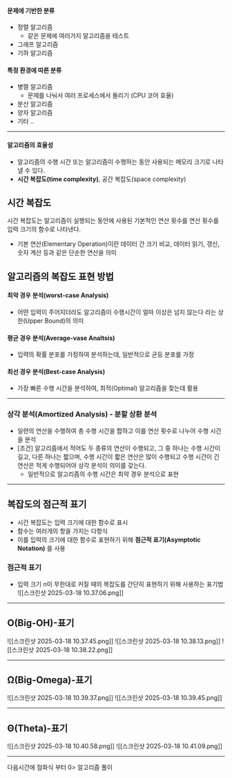 #### 문제에 기반한 분류
- 정렬 알고리즘
  - 같은 문제에 여러가지 알고리즘을 테스트
- 그래프 알고리즘
- 기하 알고리즘

#### 특정 환경에 따른 분류
- 병렬 알고리즘
  - 문제를 나눠서 여러 프로세스에서 돌리기 (CPU 코어 효율)
- 분산 알고리즘
- 양자 알고리즘
- 기타 ..

---
#### 알고리즘의 효율성
- 알고리즘의 수행 시간 또는 알고리즘이 수행하는 동안 사용되는 메모리 크기로 나타낼 수 있다.
- **시간 복잡도(time complexity)**, 공간 복잡도(space complexity)

## 시간 복잡도
시간 복잡도는 알고리즘이 실행되는 동안에 사용된 기본적인 연산 횟수를 연산 횟수를 입력 크기의 함수로 나타낸다.
- 기본 연산(Elementary Operation)이란 데이터 간 크기 비교, 데이터 읽기, 갱신, 숫자 계산 등과 같은 단순한 연산을 의미

## 알고리즘의 복잡도 표현 방법 
#### 최악 경우 분석(worst-case Analysis)
- 어떤 입력이 주어지더라도 알고리즘이 수행시간이 얼마 이상은 넘지 않는다 라는 상한(Upper Bound)의 의미
#### 평균 경우 분석(Average-vase Analtsis)
- 입력의 확률 분포를 가정하여 분석하는데, 일반적으로 균등 분포를 가정

#### 최선 경우 분석(Best-case Analysis)
- 가장 빠른 수행 시간을 분석하여, 최적(Optimal) 알고리즘을 찾는데 활용
---
### 상각 분석(Amortized Analysis) - 분할 상환 분석
- 일련의 연산을 수행하여 총 수행 시간을 합하고 이를 연산 횟수로 나누어 수행 시간을 분석
- [조건] 알고리즘에서 적어도 두 종류의 연산이 수행되고, 그 중 하나는 수행 시간이 길고, 다른 하나는 짧으며, 수행 시간이 짧은 연산은 많이 수행되고 수행 시간이 긴 연산은 적게 수행되어야 상각 분석이 의미를 갖는다.
  - 일반적으로 알고리즘의 수행 시간은 최악 경우 분석으로 표현

---
## 복잡도의 점근적 표기
- 시간 복잡도는 입력 크기에 대한 함수로 표시
- 함수는 여러개의 항을 가지는 다항식
- 이를 입력의 크기에 대한 함수로 표현하기 위해 **점근적 표기(Asymptotic Notation)** 를 사용

### 점근적 표기
- 입력 크기 n이 무한대로 커질 때의 복잡도를 간단히 표현하기 위해 사용하는 표기법
![[스크린샷 2025-03-18 10.37.06.png]]

---
## O(Big-OH)-표기
![[스크린샷 2025-03-18 10.37.45.png]]
![[스크린샷 2025-03-18 10.38.13.png]]
![[스크린샷 2025-03-18 10.38.22.png]]

---
## Ω(Big-Omega)-표기

![[스크린샷 2025-03-18 10.39.37.png]]
![[스크린샷 2025-03-18 10.39.45.png]]

---
## Θ(Theta)-표기
![[스크린샷 2025-03-18 10.40.58.png]]
![[스크린샷 2025-03-18 10.41.09.png]]

---
다음시간에 점화식 부터 0> 알고리즘 풀이 